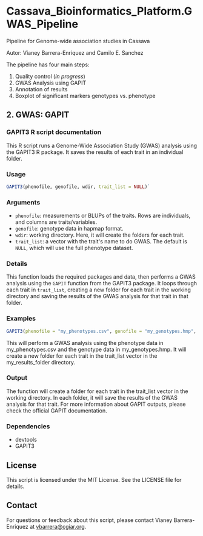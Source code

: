 # Cassava_Bioinformatics_Platform.GWAS_Pipeline
Pipeline for Genome-wide association studies in Cassava

Autor: Vianey Barrera-Enriquez and Camilo E. Sanchez

The pipeline has four main steps:

1. Quality control (*in progress*)
2. GWAS Analysis using GAPIT
3. Annotation of results
4. Boxplot of significant markers genotypes vs. phenotype  

## 2. GWAS: GAPIT


### GAPIT3 R script documentation

This R script runs a Genome-Wide Association Study (GWAS) analysis using the GAPIT3 R package. It saves the results of each trait in an individual folder.

### Usage

```R
GAPIT3(phenofile, genofile, wdir, trait_list = NULL)`
```

### Arguments

- `phenofile`: measurements or BLUPs of the traits. Rows are individuals, and columns are traits/variables.
- `genofile`: genotype data in hapmap format.
- `wdir`: working directory. Here, it will create the folders for each trait.
- `trait_list`: a vector with the trait's name to do GWAS. The default is `NULL`, which will use the full phenotype dataset.

### Details

This function loads the required packages and data, then performs a GWAS analysis using the `GAPIT` function from the GAPIT3 package. It loops through each trait in `trait_list`, creating a new folder for each trait in the working directory and saving the results of the GWAS analysis for that trait in that folder.

### Examples

```R
GAPIT3(phenofile = "my_phenotypes.csv", genofile = "my_genotypes.hmp", wdir = "my_results_folder", trait_list = c("Trait1", "Trait2", "Trait3"))
```

This will perform a GWAS analysis using the phenotype data in my_phenotypes.csv and the genotype data in my_genotypes.hmp. It will create a new folder for each trait in the trait_list vector in the my_results_folder directory.

### Output
The function will create a folder for each trait in the trait_list vector in the working directory. In each folder, it will save the results of the GWAS analysis for that trait. For more information about GAPIT outputs, please check the official GAPIT documentation. 

### Dependencies
- devtools
- GAPIT3

## License
This script is licensed under the MIT License. See the LICENSE file for details.

## Contact
For questions or feedback about this script, please contact Vianey Barrera-Enriquez at vbarrera@cgiar.org.





